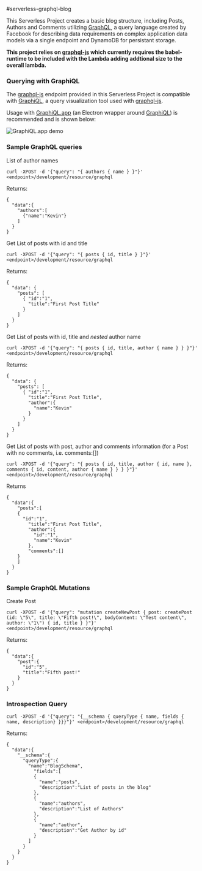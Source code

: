 #serverless-graphql-blog

This Serverless Project creates a basic blog structure, including Posts, Authors and Comments utilizing [GraphQL][1], a query language created by Facebook for describing data requirements on complex application data models via a single endpoint and DynamoDB for persistant storage.

**This project relies on [graphql-js][1] which currently requires the babel-runtime to be included with the Lambda adding addtional size to the overall lambda.**

### Querying with GraphiQL

The [graphql-js][1] endpoint provided in this Serverless Project is compatible with [GraphiQL][2], a query visualization tool used with [graphql-js][1].

Usage with [GraphiQL.app][3] (an Electron wrapper around [GraphiQL][2]) is recommended and is shown below:

![GraphiQL.app demo](https://s3.amazonaws.com/various-image-files/graphiql-serverless-graphql-blog-screenshot.png)

### Sample GraphQL queries

List of author names
```
curl -XPOST -d '{"query": "{ authors { name } }"}' <endpoint>/development/resource/graphql
```

Returns:
```
{
  "data":{
    "authors":[
      {"name":"Kevin"}
    ]
  }
}
```

Get List of posts with id and title
```
curl -XPOST -d '{"query": "{ posts { id, title } }"}' <endpoint>/development/resource/graphql
```

Returns:
```
{
  "data": {
    "posts": [
      { "id":"1",
        "title":"First Post Title"
      }
    ]
  }
}
```

Get List of posts with id, title and *nested* author name
```
curl -XPOST -d '{"query": "{ posts { id, title, author { name } } }"}' <endpoint>/development/resource/graphql
```

Returns:
```
{
  "data": {
    "posts": [
      { "id":"1",
        "title":"First Post Title",
        "author":{
          "name":"Kevin"
        }
      }
    ]
  }
}
```

Get List of posts with post, author and comments information (for a Post with no comments, i.e. comments:[])
```
curl -XPOST -d '{"query": "{ posts { id, title, author { id, name }, comments { id, content, author { name } } } }"}' <endpoint>/development/resource/graphql
```

Returns
```
{
  "data":{
    "posts":[
    {
      "id":"1",
        "title":"First Post Title",
        "author":{
          "id":"1",
          "name":"Kevin"
        },
        "comments":[]
    }
    ]
  }
}
```


### Sample GraphQL Mutations
Create Post
```
curl -XPOST -d '{"query": "mutation createNewPost { post: createPost (id: \"5\", title: \"Fifth post!\", bodyContent: \"Test content\", author: \"1\") { id, title } }"}' <endpoint>/development/resource/graphql
```

Returns:
```
{
  "data":{
    "post":{
      "id":"5",
      "title":"Fifth post!"
    }
  }
}
```

### Introspection Query
```
curl -XPOST -d '{"query": "{__schema { queryType { name, fields { name, description} }}}"}' <endpoint>/development/resource/graphql
```

Returns:
```
{
  "data":{
    "__schema":{
      "queryType":{
        "name":"BlogSchema",
          "fields":[
          {
            "name":"posts",
            "description":"List of posts in the blog"
          },
          {
            "name":"authors",
            "description":"List of Authors"
          },
          {
            "name":"author",
            "description":"Get Author by id"
          }
        ]
      }
    }
  }
}
```

[1]: https://github.com/graphql/graphql-js
[2]: https://github.com/graphql/graphiql
[3]: https://github.com/skevy/graphiql-app
